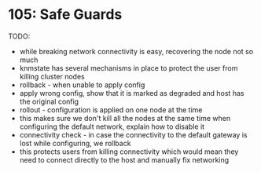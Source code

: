# 105: Safe Guards

TODO:
- while breaking network connectivity is easy, recovering the node not so much
- knmstate has several mechanisms in place to protect the user from killing cluster nodes
- rollback - when unable to apply config
- apply wrong config, show that it is marked as degraded and host has the original config
- rollout - configuration is applied on one node at the time
- this makes sure we don't kill all the nodes at the same time when configuring the default network, explain how to disable it
- connectivity check - in case the connectivity to the default gateway is lost while configuring, we rollback
- this protects users from killing connectivity which would mean they need to connect directly to the host and manually fix networking

